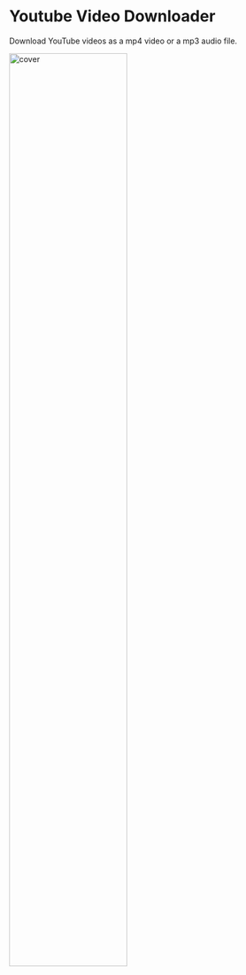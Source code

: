 # Youtube Video Downloader
Download YouTube videos as a mp4 video or a mp3 audio file.

<div>
  <img width="65%" src="https://cdn.discordapp.com/attachments/1120115256371454073/1131039089001496637/Screenshot_2023-07-18_at_6.41.23_PM.png" alt="cover" />
</div>
